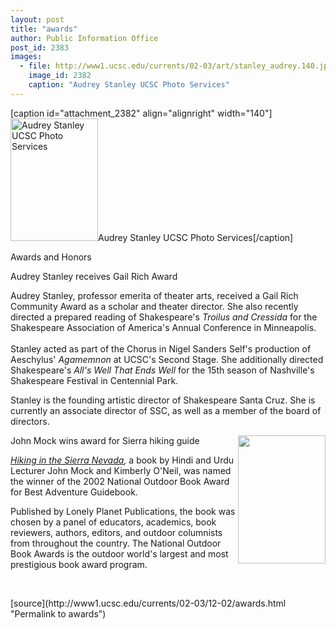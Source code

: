 ```yaml
---
layout: post
title: "awards"
author: Public Information Office
post_id: 2383
images:
  - file: http://www1.ucsc.edu/currents/02-03/art/stanley_audrey.140.jpg
    image_id: 2382
    caption: "Audrey Stanley UCSC Photo Services"
---
```


[caption id="attachment_2382" align="alignright" width="140"]<a href="http://localhost/mysite/wp-content/uploads/2002/12/stanley_audrey.140.jpg"><img class="size-full wp-image-2382" src="http://localhost/mysite/wp-content/uploads/2002/12/stanley_audrey.140.jpg" alt="Audrey Stanley UCSC Photo Services" width="140" height="196" /></a>Audrey Stanley UCSC Photo Services[/caption]
<p class="pagehead">
  Awards and Honors
</p>
<p class="sectionhead">
  <a name="stanley" id="stanley"></a>Audrey Stanley receives Gail Rich Award
</p>
<p>
  Audrey Stanley, professor emerita of theater arts, received a Gail Rich Community Award as a scholar and theater director. She also recently directed a prepared reading of Shakespeare's <i>Troilus and Cressida</i> for the Shakespeare Association of America's Annual Conference in Minneapolis.<br>
  <br>
  Stanley acted as part of the Chorus in Nigel Sanders Self's production of Aeschylus' <i>Agamemnon</i> at UCSC's Second Stage. She additionally directed Shakespeare's <i>All's Well That Ends Well</i> for the 15th season of Nashville's Shakespeare Festival in Centennial Park.
</p>
<p>
  Stanley is the founding artistic director of Shakespeare Santa Cruz. She is currently an associate director of SSC, as well as a member of the board of directors.
</p>
<p>
  <span class="sectionhead"><i><a name="mock" id="mock"></a><a href="http://www.monitor.net/%7Ejmko/karakoram/newbooks.htm"><img align="right" height="205" src="../art/mock_book.140.jpg" width="140" alt=""></a></i>John Mock wins award for Sierra hiking guide</span>
</p>
<p>
  <i><a href="http://www.monitor.net/%7Ejmko/karakoram/newbooks.htm">Hiking in the Sierra Nevada</a>,</i> a book by Hindi and Urdu Lecturer John Mock and Kimberly O'Neil, was named the winner of the 2002 National Outdoor Book Award for Best Adventure Guidebook.
</p>
<p>
  Published by Lonely Planet Publications, the book was chosen by a panel of educators, academics, book reviewers, authors, editors, and outdoor columnists from throughout the country. The National Outdoor Book Awards is the outdoor world's largest and most prestigious book award program.
</p>
<p>
  <span class="sectionhead"><br></span>
</p>
<p>

</p>
[source](http://www1.ucsc.edu/currents/02-03/12-02/awards.html "Permalink to awards")
